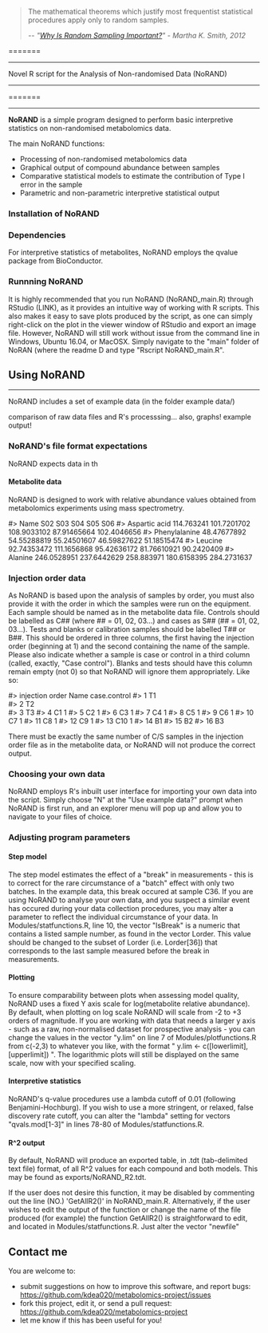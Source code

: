 > The mathematical theorems which justify most frequentist statistical procedures apply only to random samples.
>
> -- *"[Why Is Random Sampling Important?](https://www.ma.utexas.edu/users/mks/statmistakes/RandomSampleImportance.html)" - Martha K. Smith, 2012*


=======
<hr>
Novel R script for the Analysis of Non-randomised Data (NoRAND)
<hr/>
=======

------------------------------------------------------------------------

**NoRAND** is a simple program designed to perform basic interpretive statistics on non-randomised metabolomics data. 

The main NoRAND functions:

- Processing of non-randomised metabolomics data
- Graphical output of compound abundance between samples
- Comparative statistical models to estimate the contribution of Type I error in the sample
- Parametric and non-parametric interpretive statistical output


### Installation of NoRAND


### Dependencies
For interpretive statistics of metabolites, NoRAND employs the qvalue package from BioConductor. 

### Runnning NoRAND
It is highly recommended that you run NoRAND (NoRAND_main.R) through RStudio (LINK), as it provides an intuitive way of working with R scripts. This also makes it easy to save plots produced by the script, as one can simply right-click on the plot in the viewer window of RStudio and export an image file. However, NoRAND will still work without issue from the command line in Windows, Ubuntu 16.04, or MacOSX. Simply navigate to the "main" folder of NoRAN (where the readme D and type "Rscript NoRAND_main.R".


## Using NoRAND
-------------

NoRAND includes a set of example data (in the folder example data/) 


comparison of raw data files and R's processsing... also, graphs! example output!


### NoRAND's file format expectations
NoRAND expects data in th

#### Metabolite data
NoRAND is designed to work with relative abundance values obtained from metabolomics experiments using mass spectrometry.

#> Name	S02	S03	S04	S05	S06
#> Aspartic acid	114.763241	101.7201702	108.9033102	87.91465664	102.4046656
#> Phenylalanine	48.47677892	54.55288819	55.24501607	46.59827622	51.18515474
#> Leucine	92.74353472	111.1656868	95.42636172	81.76610921	90.2420409
#> Alanine	246.0528951	237.6442629	258.883971	180.6158395	284.2731637



### Injection order data
As NoRAND is based upon the analysis of samples by order, you must also provide it with the order in which the samples were run on the equipment. Each sample should be named as in the metabolite data file. Controls should be labelled as C## (where ## = 01, 02, 03...) and cases as S## (## = 01, 02, 03...). Tests and blanks or calibration samples should be labelled T## or B##.
This should be ordered in three columns, the first having the injection order (beginning at 1) and the second containing the name of the sample. Please also indicate whether a sample is case or control in a third column (called, exactly, "Case control"). Blanks and tests should have this column remain empty (not 0) so that NoRAND will ignore them appropriately. Like so:

#> injection order	Name case.control
#> 1	T1                             
#> 2	T2                 
#> 3	T3
#> 4	C1 1
#> 5	C2 1
#> 6	C3 1
#> 7	C4 1
#> 8	C5 1
#> 9	C6 1
#> 10	C7    1
#> 11	C8    1
#> 12	C9    1
#> 13	C10   1
#> 14	B1
#> 15	B2
#> 16	B3

There must be exactly the same number of C/S samples in the injection order file as in the metabolite data, or NoRAND will not produce the correct output.

### Choosing your own data
NoRAND employs R's inbuilt user interface for importing your own data into the script. Simply choose "N" at the "Use example data?" prompt when NoRAND is first run, and an explorer menu will pop up and allow you to navigate to your files of choice.


### Adjusting program parameters

#### Step model
The step model estimates the effect of a "break" in measurements - this is to correct for the rare circumstance of a "batch" effect with only two batches. In the example data, this break occured at sample C36. If you are using NoRAND to analyse your own data, and you suspect a similar event has occured during your data collection procedures, you may alter a parameter to reflect the individual circumstance of your data. In Modules/statfunctions.R, line 10, the vector "IsBreak" is a numeric that contains a listed sample number, as found in the vector Lorder. This value should be changed to the subset of Lorder (i.e. Lorder[36]) that corresponds to the last sample measured before the break in measurements.

#### Plotting
To ensure comparability between plots when assessing model quality, NoRAND uses a fixed Y axis scale for log(metabolite relative abundance). By default, when plotting on log scale NoRAND will scale from -2 to +3 orders of magnitude. If you are working with data that needs a larger y axis - such as a raw, non-normalised dataset for prospective analysis - you can change the values in the vector "y.lim" on line 7 of Modules/plotfunctions.R from c(-2,3) to whatever you like, with the format " y.lim <- c([lowerlimit],[upperlimit]) ". The logarithmic plots will still be displayed on the same scale, now with your specified scaling.

#### Interpretive statistics
NoRAND's q-value procedures use a lambda cutoff of 0.01 (following Benjamini-Hochburg). If you wish to use a more stringent, or relaxed, false discovery rate cutoff, you can alter the "lambda" setting for vectors "qvals.mod[1-3]" in lines 78-80 of Modules/statfunctions.R.

#### R^2 output
By default, NoRAND will produce an exported table, in .tdt (tab-delimited text file) format, of all R^2 values for each compound and both models. This may be found as exports/NoRAND_R2.tdt.

If the user does not desire this function, it may be disabled by commenting out the line (NO.) 'GetAllR2()' in NoRAND_main.R. Alternatively, if the user wishes to edit the output of the function or change the name of the file produced (for example) the function GetAllR2() is straightforward to edit, and located in Modules/statfunctions.R. Just alter the vector "newfile" 


Contact me
----------

You are welcome to:

-   submit suggestions on how to improve this software, and report bugs: <https://github.com/kdea020/metabolomics-project/issues>
-   fork this project, edit it, or send a pull request: <https://github.com/kdea020/metabolomics-project>
-   let me know if this has been useful for you!
